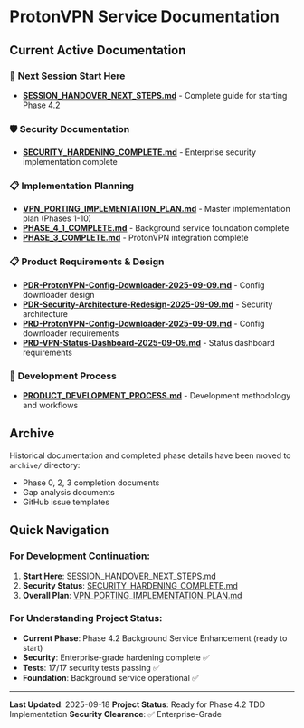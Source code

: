 # ProtonVPN Service Documentation

## Current Active Documentation

### 🚀 **Next Session Start Here**
- **[SESSION_HANDOVER_NEXT_STEPS.md](implementation/SESSION_HANDOVER_NEXT_STEPS.md)** - Complete guide for starting Phase 4.2

### 🛡️ **Security Documentation**
- **[SECURITY_HARDENING_COMPLETE.md](implementation/SECURITY_HARDENING_COMPLETE.md)** - Enterprise security implementation complete

### 📋 **Implementation Planning**
- **[VPN_PORTING_IMPLEMENTATION_PLAN.md](implementation/VPN_PORTING_IMPLEMENTATION_PLAN.md)** - Master implementation plan (Phases 1-10)
- **[PHASE_4_1_COMPLETE.md](implementation/PHASE_4_1_COMPLETE.md)** - Background service foundation complete
- **[PHASE_3_COMPLETE.md](implementation/PHASE_3_COMPLETE.md)** - ProtonVPN integration complete

### 📋 **Product Requirements & Design**
- **[PDR-ProtonVPN-Config-Downloader-2025-09-09.md](implementation/PDR-ProtonVPN-Config-Downloader-2025-09-09.md)** - Config downloader design
- **[PDR-Security-Architecture-Redesign-2025-09-09.md](implementation/PDR-Security-Architecture-Redesign-2025-09-09.md)** - Security architecture
- **[PRD-ProtonVPN-Config-Downloader-2025-09-09.md](implementation/PRD-ProtonVPN-Config-Downloader-2025-09-09.md)** - Config downloader requirements
- **[PRD-VPN-Status-Dashboard-2025-09-09.md](implementation/PRD-VPN-Status-Dashboard-2025-09-09.md)** - Status dashboard requirements

### 🔧 **Development Process**
- **[PRODUCT_DEVELOPMENT_PROCESS.md](implementation/PRODUCT_DEVELOPMENT_PROCESS.md)** - Development methodology and workflows

## Archive

Historical documentation and completed phase details have been moved to `archive/` directory:
- Phase 0, 2, 3 completion documents
- Gap analysis documents
- GitHub issue templates

## Quick Navigation

### For Development Continuation:
1. **Start Here**: [SESSION_HANDOVER_NEXT_STEPS.md](implementation/SESSION_HANDOVER_NEXT_STEPS.md)
2. **Security Status**: [SECURITY_HARDENING_COMPLETE.md](implementation/SECURITY_HARDENING_COMPLETE.md)
3. **Overall Plan**: [VPN_PORTING_IMPLEMENTATION_PLAN.md](implementation/VPN_PORTING_IMPLEMENTATION_PLAN.md)

### For Understanding Project Status:
- **Current Phase**: Phase 4.2 Background Service Enhancement (ready to start)
- **Security**: Enterprise-grade hardening complete ✅
- **Tests**: 17/17 security tests passing ✅
- **Foundation**: Background service operational ✅

---

**Last Updated**: 2025-09-18
**Project Status**: Ready for Phase 4.2 TDD Implementation
**Security Clearance**: ✅ Enterprise-Grade
